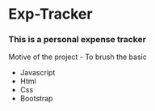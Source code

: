 # Exp-Tracker

### This is a personal expense tracker

<p>Motive of the project - To brush the basic </p>

- Javascript
- Html
- Css
- Bootstrap
